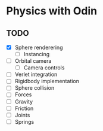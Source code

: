 # Physics with Odin

## TODO

- [x] Sphere renderering
    - [ ] Instancing
- [ ] Orbital camera
    - [ ] Camera controls
- [ ] Verlet integration
- [ ] Rigidbody implementation
- [ ] Sphere collision
- [ ] Forces
- [ ] Gravity
- [ ] Friction
- [ ] Joints
- [ ] Springs
